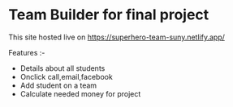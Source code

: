 <h1>Team Builder for final project</h1>

This site hosted live on https://superhero-team-suny.netlify.app/

Features :-
<ul>
<li>Details about all students</li>
<li>Onclick call,email,facebook</li>
<li>Add student on a team</li>
<li>Calculate needed money for project</li>
</ul>
